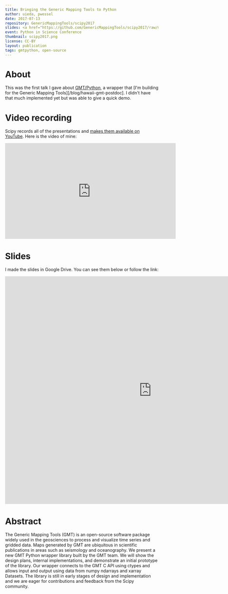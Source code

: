 ```yaml
---
title: Bringing the Generic Mapping Tools to Python
author: uieda, pwessel
date: 2017-07-13
repository: GenericMappingTools/scipy2017
slides: <a href="https://github.com/GenericMappingTools/scipy2017/raw/master/slides.pdf">PDF slides</a>
event: Python in Science Conference
thumbnail: scipy2017.png
license: CC-BY
layout: publication
tags: gmtpython, open-source
---
```


# About

This was the first talk I gave about [GMT/Python](https://www.gmtpython.xyz), a
wrapper that [I'm building for the Generic Mapping
Tools][/blog/hawaii-gmt-postdoc].
I didn't have that much implemented yet but was able to give a quick demo.


# Video recording

Scipy records all of the presentations and [makes them available on
YouTube](https://www.youtube.com/playlist?list=PLYx7XA2nY5GfdAFycPLBdUDOUtdQIVoMf).
Here is the video of mine:

<div class="embed-responsive embed-responsive-16by9">
<iframe width="560" height="315"
src="https://www.youtube.com/embed/93M4How7R24" frameborder="0"
allowfullscreen></iframe>
</div>


# Slides

I made the slides in Google Drive. You can see them below or follow the link:

<div class="embed-responsive embed-responsive-4by3">
<iframe
src="https://docs.google.com/presentation/d/15he1klG9gCvBgGr3jGeQhTbcY5xShKv54l4BVnIxYBg/embed?start=false&loop=false&delayms=3000"
frameborder="0" width="960" height="749" allowfullscreen="true"
mozallowfullscreen="true" webkitallowfullscreen="true"></iframe>
</div>


# Abstract

The Generic Mapping Tools (GMT) is an open-source software package widely used
in the geosciences to process and visualize time series and gridded data.
Maps generated by GMT are ubiquitous in scientific publications in areas such
as seismology and oceanography.
We present a new GMT Python wrapper library built by the GMT team.
We will show the design plans, internal implementations, and demonstrate an
initial prototype of the library.
Our wrapper connects to the GMT C API using ctypes and allows input and
output using data from numpy ndarrays and xarray Datasets.
The library is still in early stages of design and implementation and
we are eager for contributions and feedback from the Scipy community.
